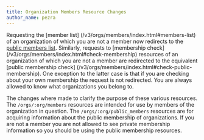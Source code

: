 ```yaml
---
title: Organization Members Resource Changes
author_name: pezra
---
```


Requesting the [member list] (/v3/orgs/members/index.html#members-list) of an
organization of which you are not a member now redirects to the [public members
list](/v3/orgs/members/index.html#public-members-list). Similarly, requests to
[membership check] (/v3/orgs/members/index.html#check-membership) resources of
an organization of which you are not a member are redirected to the equivalent
[public membership check] (/v3/orgs/members/index.html#check-public-membership).
One exception to the latter case is that if you are checking about your own
membership the request is not redirected. You are always allowed to know what
organizations you belong to.

The changes where made to clarify the purpose of these various resources. The
`/orgs/:org/members` resources are intended for use by members of the
organization in question. The `/orgs/:org/public_members` resources are for
acquiring information about the public membership of organizations. If you are
not a member you are not allowed to see private membership information so you
should be using the public membership resources.



